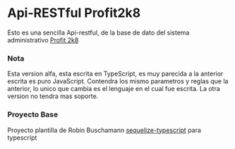 # Api-RESTful Profit2k8
Esto es una sencilla Api-restful, de la base de dato del sistema administrativo [Profit 2k8](http://www.miprofit.com/administrativo/)

### Nota
Esta version alfa, esta escrita en TypeScript, es muy parecida a la anterior escrita es puro JavaScript. Contendra los mismo parametros y reglas que la anterior, lo unico que cambia es el lenguaje en el cual fue escrita. La otra version no tendra mas soporte.

### Proyecto Base
Proyecto plantilla de Robin Buschamann [sequelize-typescript](https://github.com/RobinBuschmann/sequelize-typescript) para typescript